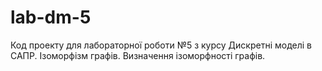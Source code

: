 # lab-dm-5
Код проекту для лабораторної роботи №5 з курсу Дискретні моделі в САПР. Ізоморфізм графів. Визначення ізоморфності графів.
